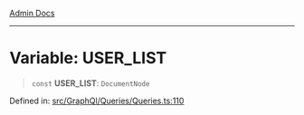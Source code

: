 [Admin Docs](/)

***

# Variable: USER\_LIST

> `const` **USER\_LIST**: `DocumentNode`

Defined in: [src/GraphQl/Queries/Queries.ts:110](https://github.com/PalisadoesFoundation/talawa-admin/blob/main/src/GraphQl/Queries/Queries.ts#L110)
